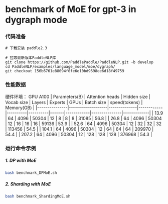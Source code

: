 # benchmark of MoE for gpt-3 in dygraph mode
### 代码准备
```
# 下载安装 paddle2.3

# 拉取最新版本PaddleNLP库
git clone https://github.com/PaddlePaddle/PaddleNLP.git -b develop
cd PaddleNLP/examples/language_model/moe/dygraph/
git checkout 156b6761e88094f0fe6e10bd9698ee6d18f49759
```
### 性能数据
硬件环境： GPU A100
| Parameters(B) |  Attention heads  | Hidden size  | Vocab size |  Layers  | Experts  | GPUs  | Batch size | speed(tokens) | Memory(GB)  |
|---------------|-------------------|--------------|------------|----------|----------|-------|------------|---------------|-------------|
| 13.9          | 64                | 4096         | 50304      | 12       | 8        | 8     | 8          | 31085         | 56.8        |
| 26.8          | 64                | 4096         | 50304      | 12       | 16       | 16    | 16         | 59136         | 53.9        |
| 52.6          | 64                | 4096         | 50304      | 12       | 32       | 32    | 32         | 113456        | 54.5        |
| 104.1         | 64                | 4096         | 50304      | 12       | 64       | 64    | 64         | 209970        | 54.4        |
| 207.2         | 64                | 4096         | 50304      | 12       | 128      | 128   | 128        | 376968        | 54.3        |

### 运行命令示例
##### 1. DP with MoE
```bash 
bash benchmark_DPMoE.sh 
```

##### 2. Sharding with MoE
```bash
bash benchmark_ShardingMoE.sh
```

